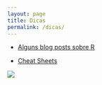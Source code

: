 ```yaml
---
layout: page
title: Dicas
permalink: /dicas/
---
```



* [Alguns blog posts sobre R](https://me115-unicamp.github.io)

* [Cheat Sheets](https://www.rstudio.com/resources/cheatsheets/)



[<img src="https://imgs.xkcd.com/comics/automation.png">](https://xkcd.com/1319/)



